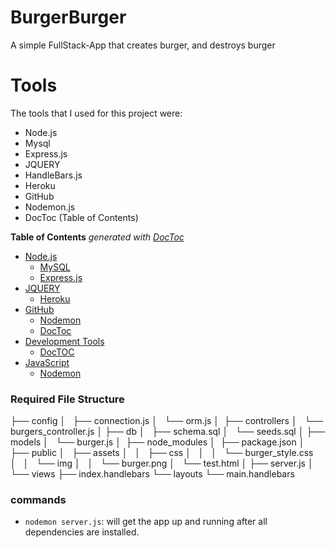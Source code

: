 # BurgerBurger
A simple FullStack-App that creates burger, and destroys burger


# Tools

The tools that I used for this project were:

- Node.js
- Mysql 
- Express.js
- JQUERY
- HandleBars.js
- Heroku
- GitHub
- Nodemon.js
- DocToc (Table of Contents)

<!-- START doctoc generated TOC please keep comment here to allow auto update -->
<!-- DON'T EDIT THIS SECTION, INSTEAD RE-RUN doctoc TO UPDATE -->
**Table of Contents**  *generated with [DocToc](https://github.com/thlorenz/doctoc)*

- [Node.js](#Node.js)
  - [MySQL](#MySQL)
  - [Express.js](#Express.js)
- [JQUERY](#Handlebars.js)
  - [Heroku](#Heroku)
- [GitHub](#GitHub)
  - [Nodemon](#Nodemon.js)
  - [DocToc](#DocToc)
- [Development Tools](#development-tools)
  - [DocTOC](#doctoc)
- [JavaScript](#javascript)
  - [Nodemon](#nodemon)


<!-- END doctoc generated TOC please keep comment here to allow auto update -->


### Required File Structure

├── config
│   ├── connection.js
│   └── orm.js
│ 
├── controllers
│   └── burgers_controller.js
│
├── db
│   ├── schema.sql
│   └── seeds.sql
│
├── models
│   └── burger.js
│ 
├── node_modules
│ 
├── package.json
│
├── public
│   ├── assets
│   │   ├── css
│   │   │   └── burger_style.css
│   │   └── img
│   │       └── burger.png
│   └── test.html
│
├── server.js
│
└── views
    ├── index.handlebars
    └── layouts
        └── main.handlebars


### commands

- `nodemon server.js`: will get the app up and running after all dependencies are installed. 




